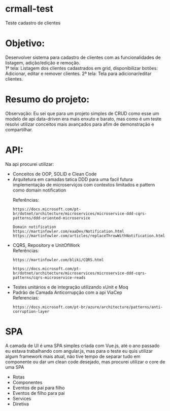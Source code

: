 # crmall-test

Teste cadastro de clientes

# Objetivo:
Desenvolver sistema para cadastro de clientes com as funcionalidades de listagem, adição/edição e remoção.              
   1ª tela: Listagem dos clientes cadastrados em grid, disponibilizar botões: Adicionar, editar e remover clientes.
   2ª tela: Tela para adicionar/editar clientes.


 # Resumo do projeto: 

 Observação: Eu sei que para um projeto simples de CRUD como esse um modelo de api data-driven era mais enxuto e barato, mas como é um teste resolvi utilizar conceitos mais avançados para afim de demonstração e compartilhar. 
 
 # API:

 Na api procurei utilizar:  
 	
<ul> 
<li>Conceitos de OOP, SOLID e Clean Code </li>

<li>Arquitetura em camadas tatica DDD para uma facil futura implementação de microserviços com contextos limitados e pattern como domain notification


Referências: 

	https://docs.microsoft.com/pt-br/dotnet/architecture/microservices/microservice-ddd-cqrs-patterns/ddd-oriented-microservice 

	Domain notification 
	https://martinfowler.com/eaaDev/Notification.html
	https://martinfowler.com/articles/replaceThrowWithNotification.html 
</li>

<li> 
CQRS, Repository e UnitOfWork <br/>
Referências:

 
	https://martinfowler.com/bliki/CQRS.html 

	https://docs.microsoft.com/pt-br/dotnet/architecture/microservices/microservice-ddd-cqrs-patterns/cqrs-microservice-reads 

</li>

<li>
Testes unitários e de integração utilizando xUnit e Moq
</li>

<li> 
Padrão de Camada Anticorrupção com a api ViaCep <br/>
Referencias: 

	
	https://docs.microsoft.com/pt-br/azure/architecture/patterns/anti-corruption-layer

</li>

</ul>		



# SPA
 A camada de UI é uma SPA simples criada com Vue.js, até o ano passado eu estava trabalhando com angular.js, mas para o teste eu quis utilizar algum framework mais atual, não tive tempo de separar tudo em componente ou dar um clean code desejado, mas procurei utilizar o core de uma SPA

<ul>
	<li>Rotas</li>
	<li>Componentes</li>
	<li>Eventos de pai para filho</li>
	<li>Eventos de filho para pai</li>
	<li>Services</li>
	<li>Diretiva</li>
</ul>









  



  
   

